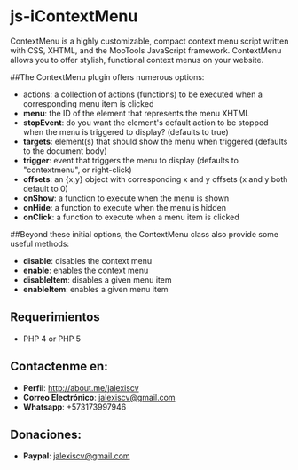 # js-iContextMenu
ContextMenu is a highly customizable, compact context menu script written with CSS, XHTML, and the MooTools JavaScript framework. ContextMenu allows you to offer stylish, functional context menus on your website. 

##The ContextMenu plugin offers numerous options:

* actions: a collection of actions (functions) to be executed when a corresponding menu item is clicked
* **menu**: the ID of the element that represents the menu XHTML
* **stopEvent**: do you want the element's default action to be stopped when the menu is triggered to display? (defaults to true)
* **targets**: element(s) that should show the menu when triggered (defaults to the document body)
* **trigger**: event that triggers the menu to display (defaults to "contextmenu", or right-click)
* **offsets**: an {x,y} object with corresponding x and y offsets (x and y both default to 0)
* **onShow**: a function to execute when the menu is shown
* **onHide**: a function to execute when the menu is hidden
* **onClick**: a function to execute when a menu item is clicked

##Beyond these initial options, the ContextMenu class also provide some useful methods:

* **disable**: disables the context menu
* **enable**: enables the context menu
* **disableItem**: disables a given menu item
* **enableItem**: enables a given menu item



## Requerimientos
* PHP 4 or PHP 5

## Contactenme en:
* **Perfil**: http://about.me/jalexiscv
* **Correo Electrónico**: jalexiscv@gmail.com
* **Whatsapp**: +573173997946

## Donaciones:
* **Paypal**: jalexiscv@gmail.com
